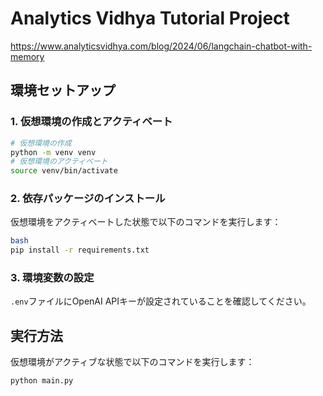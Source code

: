 # Analytics Vidhya Tutorial Project

https://www.analyticsvidhya.com/blog/2024/06/langchain-chatbot-with-memory

## 環境セットアップ

### 1. 仮想環境の作成とアクティベート

```bash
# 仮想環境の作成
python -m venv venv
# 仮想環境のアクティベート
source venv/bin/activate
```

### 2. 依存パッケージのインストール
仮想環境をアクティベートした状態で以下のコマンドを実行します：

```bash
bash
pip install -r requirements.txt
```

### 3. 環境変数の設定
`.env`ファイルにOpenAI APIキーが設定されていることを確認してください。


## 実行方法

仮想環境がアクティブな状態で以下のコマンドを実行します：

```bash
python main.py
```

